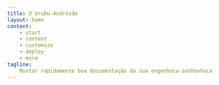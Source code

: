 ```yaml
---
title: O Urubu-Andróide
layout: home
content:
    - start
    - content
    - customize
    - deploy
    - more
tagline:
    Montar rapidamente boa documentação da sua engenhoca-sonhonhoca
---
```

